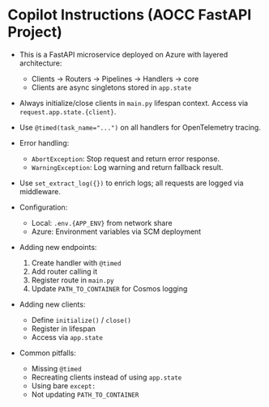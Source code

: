 # Copilot Instructions (AOCC FastAPI Project)

- This is a FastAPI microservice deployed on Azure with layered architecture:
  - Clients → Routers → Pipelines → Handlers → core
  - Clients are async singletons stored in `app.state`

- Always initialize/close clients in `main.py` lifespan context.
  Access via `request.app.state.{client}`.

- Use `@timed(task_name="...")` on all handlers for OpenTelemetry tracing.

- Error handling:
  - `AbortException`: Stop request and return error response.
  - `WarningException`: Log warning and return fallback result.

- Use `set_extract_log({})` to enrich logs; all requests are logged via middleware.

- Configuration:
  - Local: `.env.{APP_ENV}` from network share
  - Azure: Environment variables via SCM deployment

- Adding new endpoints:
  1. Create handler with `@timed`
  2. Add router calling it
  3. Register route in `main.py`
  4. Update `PATH_TO_CONTAINER` for Cosmos logging

- Adding new clients:
  - Define `initialize()` / `close()`
  - Register in lifespan
  - Access via `app.state`

- Common pitfalls:
  - Missing `@timed`
  - Recreating clients instead of using `app.state`
  - Using bare `except:`
  - Not updating `PATH_TO_CONTAINER`
